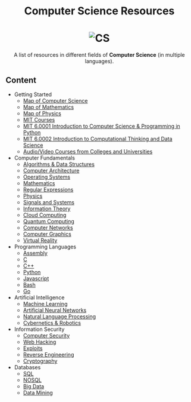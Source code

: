 <h1 align="center">Computer Science Resources</h1>

<h1 align="center">
    <img alt="CS" title="Computer-Science-Resources" src="https://raw.githubusercontent.com/HimoriK/Computer-Science-Resources/master/avatar.png"> </br>
</h1>

<p align="center">
	A list of resources in different fields of <b>Computer Science</b> (in multiple languages).
</p>

## Content

- Getting Started
  - [Map of Computer Science](https://www.youtube.com/watch?v=SzJ46YA_RaA)
  - [Map of Mathematics](https://www.youtube.com/watch?v=OmJ-4B-mS-Y)
  - [Map of Physics](https://www.youtube.com/watch?v=ZihywtixUYo&t)
  - [MIT Courses](https://ocw.mit.edu/courses/electrical-engineering-and-computer-science/)
  - [MIT 6.0001 Introduction to Computer Science & Programming in Python](https://www.youtube.com/watch?v=nykOeWgQcHM&list=PLUl4u3cNGP63WbdFxL8giv4yhgdMGaZNAA)
  - [MIT 6.0002 Introduction to Computational Thinking and Data Science](https://www.youtube.com/playlist?list=PLUl4u3cNGP619EG1wp0kT-7rDE_Az5TNd)
  - [Audio/Video Courses from Colleges and Universities](http://www.infocobuild.com/education/audio-video-courses/)
- Computer Fundamentals
  - [Algorithms & Data Structures](https://github.com/HimoriK/Computer-Science-Resources/blob/master/db/algorithms_data_structures.md)
  - [Computer Architecture](https://github.com/HimoriK/Computer-Science-Resources/blob/master/db/computer_architecture.md)
  - [Operating Systems](https://github.com/HimoriK/Computer-Science-Resources/blob/master/db/operating_systems.md)
  - [Mathematics](https://github.com/HimoriK/Computer-Science-Resources/blob/master/db/mathematics.md)
  - [Regular Expressions](https://github.com/HimoriK/Computer-Science-Resources/blob/master/db/regular_expressions.md)
  - [Physics](https://github.com/HimoriK/Computer-Science-Resources/blob/master/db/physics.md)
  - [Signals and Systems](https://github.com/HimoriK/Computer-Science-Resources/blob/master/db/signals_systems.md)
  - [Information Theory](https://github.com/HimoriK/Computer-Science-Resources/blob/master/db/information_theory.md)
  - [Cloud Computing](https://github.com/HimoriK/Computer-Science-Resources/blob/master/db/cloud_computing.md)
  - [Quantum Computing](https://github.com/HimoriK/Computer-Science-Resources/blob/master/db/quantum_computing.md)
  - [Computer Networks](https://github.com/HimoriK/Computer-Science-Resources/blob/master/db/computer_networks.md)
  - [Computer Graphics](https://github.com/HimoriK/Computer-Science-Resources/blob/master/db/computer_graphics.md)
  - [Virtual Reality](https://github.com/HimoriK/Computer-Science-Resources/blob/master/db/virtual_reality.md)
- Programming Languages
  - [Assembly](https://github.com/HimoriK/Computer-Science-Resources/blob/master/db/assembly.md)
  - [C](https://github.com/HimoriK/Computer-Science-Resources/blob/master/db/c.md)
  - [C++](https://github.com/HimoriK/Computer-Science-Resources/blob/master/db/cpp.md)
  - [Python](https://github.com/HimoriK/Computer-Science-Resources/blob/master/db/python.md)
  - [Javascript](https://github.com/HimoriK/Computer-Science-Resources/blob/master/db/javascript.md)
  - [Bash](https://github.com/HimoriK/Computer-Science-Resources/blob/master/db/bash.md)
  - [Go](https://github.com/HimoriK/Computer-Science-Resources/blob/master/db/go.md)
- Artificial Intelligence
  - [Machine Learning](https://github.com/HimoriK/Computer-Science-Resources/blob/master/db/machine_learning.md)
  - [Artificial Neural Networks](https://github.com/HimoriK/Computer-Science-Resources/blob/master/db/artificial_neural_network.md)
  - [Natural Language Processing](https://github.com/HimoriK/Computer-Science-Resources/blob/master/db/natural_language_processing.md)
  - [Cybernetics & Robotics](https://github.com/HimoriK/Computer-Science-Resources/blob/master/db/cybernetics_and_robotics.md)
- Information Security
  - [Computer Security](https://github.com/HimoriK/Computer-Science-Resources/blob/master/db/cyber_security.md)
  - [Web Hacking](https://github.com/HimoriK/Computer-Science-Resources/blob/master/db/web_hacking.md)
  - [Exploits](https://github.com/HimoriK/Computer-Science-Resources/blob/master/db/exploits.md) 
  - [Reverse Engineering](https://github.com/HimoriK/Computer-Science-Resources/blob/master/db/reverse_engineering.md)
  - [Cryptography](https://github.com/HimoriK/Computer-Science-Resources/blob/master/db/cryptography.md)
- Databases
  - [SQL](https://github.com/HimoriK/Computer-Science-Resources/blob/master/db/sql.md)
  - [NOSQL](https://github.com/HimoriK/Computer-Science-Resources/blob/master/db/nosql.md)
  - [Big Data](https://github.com/HimoriK/Computer-Science-Resources/blob/master/db/big_data.md)
  - [Data Mining](https://github.com/HimoriK/Computer-Science-Resources/blob/master/db/data_mining.md)
